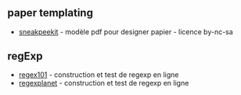 #

## paper templating
* [sneakpeekit](http://sneakpeekit.com/) - modèle pdf pour designer papier - licence by-nc-sa

## regExp
* [regex101](https://regex101.com/) - construction et test de regexp en ligne
* [regexplanet](http://www.regexplanet.com/advanced/javascript/index.html) - construction et test de regexp en ligne
